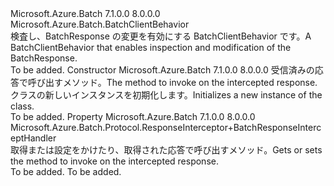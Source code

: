 <Type Name="ResponseInterceptor" FullName="Microsoft.Azure.Batch.Protocol.ResponseInterceptor">
  <TypeSignature Language="C#" Value="public class ResponseInterceptor : Microsoft.Azure.Batch.BatchClientBehavior" />
  <TypeSignature Language="ILAsm" Value=".class public auto ansi beforefieldinit ResponseInterceptor extends Microsoft.Azure.Batch.BatchClientBehavior" />
  <TypeSignature Language="DocId" Value="T:Microsoft.Azure.Batch.Protocol.ResponseInterceptor" />
  <TypeSignature Language="VB.NET" Value="Public Class ResponseInterceptor&#xA;Inherits BatchClientBehavior" />
  <TypeSignature Language="F#" Value="type ResponseInterceptor = class&#xA;    inherit BatchClientBehavior" />
  <AssemblyInfo>
    <AssemblyName>Microsoft.Azure.Batch</AssemblyName>
    <AssemblyVersion>7.1.0.0</AssemblyVersion>
    <AssemblyVersion>8.0.0.0</AssemblyVersion>
  </AssemblyInfo>
  <Base>
    <BaseTypeName>Microsoft.Azure.Batch.BatchClientBehavior</BaseTypeName>
  </Base>
  <Interfaces />
  <Docs>
    <summary>
            <span data-ttu-id="dc935-101">検査し、BatchResponse の変更を有効にする BatchClientBehavior です。</span><span class="sxs-lookup"><span data-stu-id="dc935-101">A BatchClientBehavior that enables inspection and modification of the BatchResponse.</span></span>
            </summary>
    <remarks>To be added.</remarks>
  </Docs>
  <Members>
    <Member MemberName=".ctor">
      <MemberSignature Language="C#" Value="public ResponseInterceptor (Microsoft.Azure.Batch.Protocol.ResponseInterceptor.BatchResponseInterceptHandler responseInterceptHandler);" />
      <MemberSignature Language="ILAsm" Value=".method public hidebysig specialname rtspecialname instance void .ctor(class Microsoft.Azure.Batch.Protocol.ResponseInterceptor/BatchResponseInterceptHandler responseInterceptHandler) cil managed" />
      <MemberSignature Language="DocId" Value="M:Microsoft.Azure.Batch.Protocol.ResponseInterceptor.#ctor(Microsoft.Azure.Batch.Protocol.ResponseInterceptor.BatchResponseInterceptHandler)" />
      <MemberSignature Language="VB.NET" Value="Public Sub New (responseInterceptHandler As ResponseInterceptor.BatchResponseInterceptHandler)" />
      <MemberSignature Language="F#" Value="new Microsoft.Azure.Batch.Protocol.ResponseInterceptor : Microsoft.Azure.Batch.Protocol.ResponseInterceptor.BatchResponseInterceptHandler -&gt; Microsoft.Azure.Batch.Protocol.ResponseInterceptor" Usage="new Microsoft.Azure.Batch.Protocol.ResponseInterceptor responseInterceptHandler" />
      <MemberType>Constructor</MemberType>
      <AssemblyInfo>
        <AssemblyName>Microsoft.Azure.Batch</AssemblyName>
        <AssemblyVersion>7.1.0.0</AssemblyVersion>
        <AssemblyVersion>8.0.0.0</AssemblyVersion>
      </AssemblyInfo>
      <Parameters>
        <Parameter Name="responseInterceptHandler" Type="Microsoft.Azure.Batch.Protocol.ResponseInterceptor+BatchResponseInterceptHandler" />
      </Parameters>
      <Docs>
        <param name="responseInterceptHandler"><span data-ttu-id="dc935-102">受信済みの応答で呼び出すメソッド。</span><span class="sxs-lookup"><span data-stu-id="dc935-102">The method to invoke on the intercepted response.</span></span></param>
        <summary>
            <span data-ttu-id="dc935-103"><see cref="T:Microsoft.Azure.Batch.Protocol.ResponseInterceptor" /> クラスの新しいインスタンスを初期化します。</span><span class="sxs-lookup"><span data-stu-id="dc935-103">Initializes a new instance of the <see cref="T:Microsoft.Azure.Batch.Protocol.ResponseInterceptor" /> class.</span></span>
            </summary>
        <remarks>To be added.</remarks>
      </Docs>
    </Member>
    <Member MemberName="ResponseInterceptHandler">
      <MemberSignature Language="C#" Value="public Microsoft.Azure.Batch.Protocol.ResponseInterceptor.BatchResponseInterceptHandler ResponseInterceptHandler { get; set; }" />
      <MemberSignature Language="ILAsm" Value=".property instance class Microsoft.Azure.Batch.Protocol.ResponseInterceptor/BatchResponseInterceptHandler ResponseInterceptHandler" />
      <MemberSignature Language="DocId" Value="P:Microsoft.Azure.Batch.Protocol.ResponseInterceptor.ResponseInterceptHandler" />
      <MemberSignature Language="VB.NET" Value="Public Property ResponseInterceptHandler As ResponseInterceptor.BatchResponseInterceptHandler" />
      <MemberSignature Language="F#" Value="member this.ResponseInterceptHandler : Microsoft.Azure.Batch.Protocol.ResponseInterceptor.BatchResponseInterceptHandler with get, set" Usage="Microsoft.Azure.Batch.Protocol.ResponseInterceptor.ResponseInterceptHandler" />
      <MemberType>Property</MemberType>
      <AssemblyInfo>
        <AssemblyName>Microsoft.Azure.Batch</AssemblyName>
        <AssemblyVersion>7.1.0.0</AssemblyVersion>
        <AssemblyVersion>8.0.0.0</AssemblyVersion>
      </AssemblyInfo>
      <ReturnValue>
        <ReturnType>Microsoft.Azure.Batch.Protocol.ResponseInterceptor+BatchResponseInterceptHandler</ReturnType>
      </ReturnValue>
      <Docs>
        <summary>
            <span data-ttu-id="dc935-104">取得または設定をかけたり、取得された応答で呼び出すメソッド。</span><span class="sxs-lookup"><span data-stu-id="dc935-104">Gets or sets the method to invoke on the intercepted response.</span></span>
            </summary>
        <value>To be added.</value>
        <remarks>To be added.</remarks>
      </Docs>
    </Member>
  </Members>
</Type>